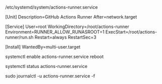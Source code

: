 /etc/systemd/system/actions-runner.service


[Unit]
Description=GitHub Actions Runner
After=network.target

[Service]
User=root
WorkingDirectory=/root/actions-runner
Environment=RUNNER_ALLOW_RUNASROOT=1
ExecStart=/root/actions-runner/run.sh
Restart=always
RestartSec=3

[Install]
WantedBy=multi-user.target




systemctl enable actions-runner.service
reboot

systemctl status actions-runner.service

sudo journalctl -u actions-runner.service -f

